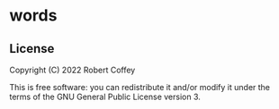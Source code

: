 # words

## License

Copyright (C) 2022 Robert Coffey

This is free software: you can redistribute it and/or modify it under the terms
of the GNU General Public License version 3.
